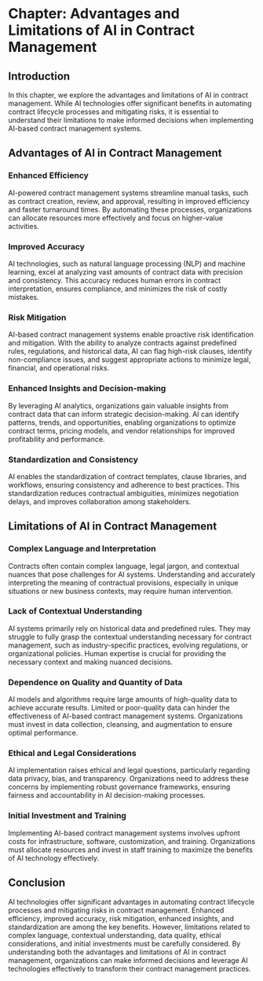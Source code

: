 Chapter: Advantages and Limitations of AI in Contract Management
================================================================

Introduction
------------

In this chapter, we explore the advantages and limitations of AI in contract management. While AI technologies offer significant benefits in automating contract lifecycle processes and mitigating risks, it is essential to understand their limitations to make informed decisions when implementing AI-based contract management systems.

Advantages of AI in Contract Management
---------------------------------------

### Enhanced Efficiency

AI-powered contract management systems streamline manual tasks, such as contract creation, review, and approval, resulting in improved efficiency and faster turnaround times. By automating these processes, organizations can allocate resources more effectively and focus on higher-value activities.

### Improved Accuracy

AI technologies, such as natural language processing (NLP) and machine learning, excel at analyzing vast amounts of contract data with precision and consistency. This accuracy reduces human errors in contract interpretation, ensures compliance, and minimizes the risk of costly mistakes.

### Risk Mitigation

AI-based contract management systems enable proactive risk identification and mitigation. With the ability to analyze contracts against predefined rules, regulations, and historical data, AI can flag high-risk clauses, identify non-compliance issues, and suggest appropriate actions to minimize legal, financial, and operational risks.

### Enhanced Insights and Decision-making

By leveraging AI analytics, organizations gain valuable insights from contract data that can inform strategic decision-making. AI can identify patterns, trends, and opportunities, enabling organizations to optimize contract terms, pricing models, and vendor relationships for improved profitability and performance.

### Standardization and Consistency

AI enables the standardization of contract templates, clause libraries, and workflows, ensuring consistency and adherence to best practices. This standardization reduces contractual ambiguities, minimizes negotiation delays, and improves collaboration among stakeholders.

Limitations of AI in Contract Management
----------------------------------------

### Complex Language and Interpretation

Contracts often contain complex language, legal jargon, and contextual nuances that pose challenges for AI systems. Understanding and accurately interpreting the meaning of contractual provisions, especially in unique situations or new business contexts, may require human intervention.

### Lack of Contextual Understanding

AI systems primarily rely on historical data and predefined rules. They may struggle to fully grasp the contextual understanding necessary for contract management, such as industry-specific practices, evolving regulations, or organizational policies. Human expertise is crucial for providing the necessary context and making nuanced decisions.

### Dependence on Quality and Quantity of Data

AI models and algorithms require large amounts of high-quality data to achieve accurate results. Limited or poor-quality data can hinder the effectiveness of AI-based contract management systems. Organizations must invest in data collection, cleansing, and augmentation to ensure optimal performance.

### Ethical and Legal Considerations

AI implementation raises ethical and legal questions, particularly regarding data privacy, bias, and transparency. Organizations need to address these concerns by implementing robust governance frameworks, ensuring fairness and accountability in AI decision-making processes.

### Initial Investment and Training

Implementing AI-based contract management systems involves upfront costs for infrastructure, software, customization, and training. Organizations must allocate resources and invest in staff training to maximize the benefits of AI technology effectively.

Conclusion
----------

AI technologies offer significant advantages in automating contract lifecycle processes and mitigating risks in contract management. Enhanced efficiency, improved accuracy, risk mitigation, enhanced insights, and standardization are among the key benefits. However, limitations related to complex language, contextual understanding, data quality, ethical considerations, and initial investments must be carefully considered. By understanding both the advantages and limitations of AI in contract management, organizations can make informed decisions and leverage AI technologies effectively to transform their contract management practices.
